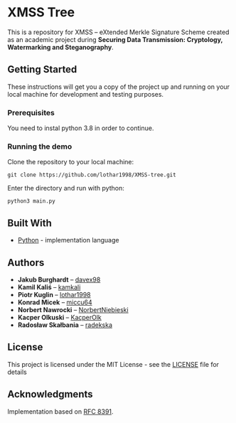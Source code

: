 # XMSS Tree
This is a repository for XMSS – eXtended Merkle Signature Scheme created as an academic project during **Securing Data Transmission: Cryptology, Watermarking and Steganography**.

## Getting Started

These instructions will get you a copy of the project up and running on your local machine for development and testing purposes.

### Prerequisites

You need to instal python 3.8 in order to continue.
### Running the demo
Clone the repository to your local machine:
```
git clone https://github.com/lothar1998/XMSS-tree.git
```
Enter the directory and run with python:
```
python3 main.py
```

## Built With

* [Python](https://www.python.org/) - implementation language

## Authors

* **Jakub Burghardt** – [davex98](https://github.com/davex98)
* **Kamil Kaliś** – [kamkali](https://github.com/kamkali)
* **Piotr Kuglin** – [lothar1998](https://github.com/lothar1998)
* **Konrad Micek** – [miccu64](https://github.com/miccu64)
* **Norbert Nawrocki** – [NorbertNiebieski](https://github.com/NorbertNiebieski)
* **Kacper Olkuski** – [KacperOlk](https://github.com/KacperOlk)
* **Radosław Skałbania** – [radekska](https://github.com/radekska)

## License

This project is licensed under the MIT License - see the [LICENSE](LICENSE) file for details

## Acknowledgments
Implementation based on [RFC 8391](https://tools.ietf.org/html/rfc8391).
